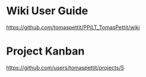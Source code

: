 # Wiki User Guide
https://github.com/tomaspettit/PPiLT_TomasPettit/wiki

# Project Kanban
https://github.com/users/tomaspettit/projects/5
